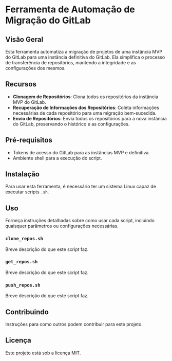 # Ferramenta de Automação de Migração do GitLab

## Visão Geral
Esta ferramenta automatiza a migração de projetos de uma instância MVP do GitLab para uma instância definitiva do GitLab. Ela simplifica o processo de transferência de repositórios, mantendo a integridade e as configurações dos mesmos.

## Recursos
- **Clonagem de Repositórios**: Clona todos os repositórios da instância MVP do GitLab.
- **Recuperação de Informações dos Repositórios**: Coleta informações necessárias de cada repositório para uma migração bem-sucedida.
- **Envio de Repositórios**: Envia todos os repositórios para a nova instância do GitLab, preservando o histórico e as configurações.

## Pré-requisitos
- Tokens de acesso do GitLab para as instâncias MVP e definitiva.
- Ambiente shell para a execução do script.

## Instalação
Para usar esta ferramenta, é necessário ter um sistema Linux capaz de executar scripts `.sh`.

## Uso
Forneça instruções detalhadas sobre como usar cada script, incluindo quaisquer parâmetros ou configurações necessárias.

### `clone_repos.sh`
Breve descrição do que este script faz.

### `get_repos.sh`
Breve descrição do que este script faz.

### `push_repos.sh`
Breve descrição do que este script faz.

## Contribuindo
Instruções para como outros podem contribuir para este projeto.

## Licença
Este projeto está sob a licença MIT.
